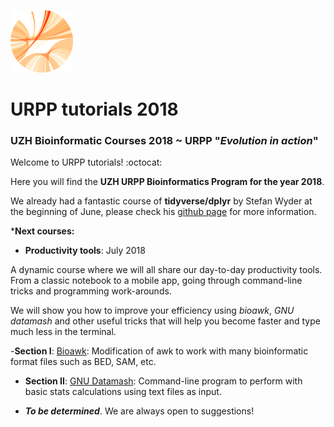 ![alt text](https://github.com/carlalbc/URPP_tutorials/blob/master/img/Logo_URPP_kl2.png)
# URPP tutorials 2018 


### UZH Bioinformatic Courses 2018 ~ URPP "_Evolution in action_"


Welcome to URPP tutorials! :octocat:

Here you will find the **UZH URPP Bioinformatics Program for the year 2018**.

We already had a fantastic course of **tidyverse/dplyr** by Stefan Wyder at the beginning of June, please check his [github page](https://github.com/swyder/dplyr_tutorial) for more information. 

***Next courses:**

- **Productivity tools**: July 2018 

A dynamic course where we will all share our day-to-day productivity tools. From a classic notebook to a mobile app, going through command-line tricks and programming work-arounds.

We will show you how to improve your efficiency using _bioawk_, _GNU datamash_ and other useful tricks that will help you become faster and type much less in the terminal.

-**Section I**: [Bioawk](https://github.com/swyder/): Modification of awk to work with many bioinformatic format files such as BED, SAM, etc.

- **Section II**: [GNU Datamash](https://github.com/carlalbc/URPP_tutorials/blob/master/Productivity_tools_GNUdatamash.md): Command-line program to perform with basic stats calculations using text files as input.


- **_To be determined_**. We are always open to suggestions!
